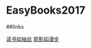 # EasyBooks2017




##links

[读书如抽丝](https://github.com/luozhaohui/books)
[观影如漫步](https://github.com/luozhaohui/movies)

